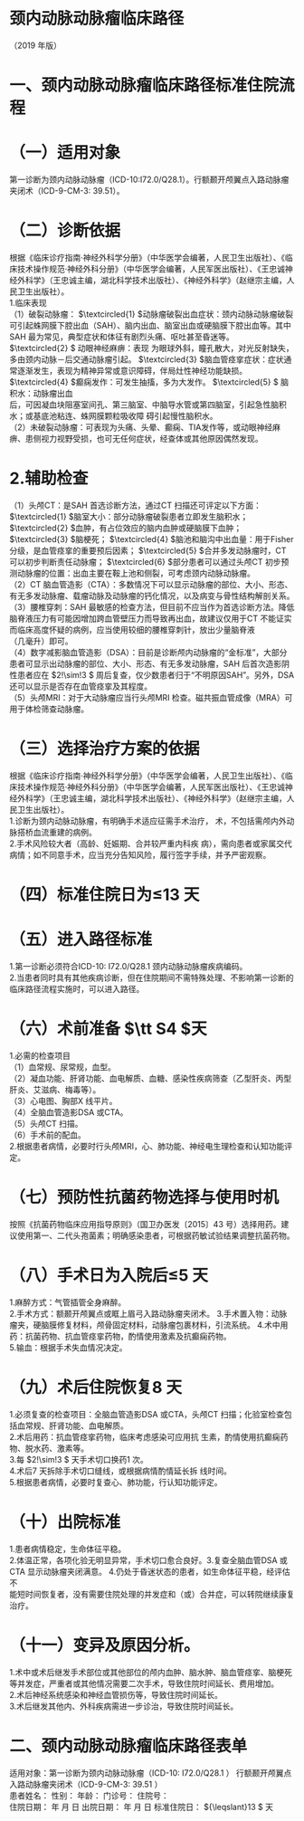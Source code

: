 # 颈内动脉动脉瘤临床路径  
（2019 年版）  
# 一、颈内动脉动脉瘤临床路径标准住院流程  
# （一）适用对象  
第一诊断为颈内动脉动脉瘤（ICD-10:I72.0/Q28.1）。行额颞开颅翼点入路动脉瘤夹闭术（ICD-9-CM-3: 39.51）。  
# （二）诊断依据  
根据《临床诊疗指南·神经外科学分册》（中华医学会编著，人民卫生出版社）、《临床技术操作规范·神经外科分册》（中华医学会编著，人民军医出版社）、《王忠诚神经外科学》（王忠诚主编，湖北科学技术出版社）、《神经外科学》（赵继宗主编，人民卫生出版社）。  
1.临床表现  
（1）破裂动脉瘤： $\textcircled{1} $动脉瘤破裂出血症状：颈内动脉动脉瘤破裂可引起蛛网膜下腔出血（SAH）、脑内出血、脑室出血或硬脑膜下腔出血等。其中SAH 最为常见，典型症状和体征有剧烈头痛、呕吐甚至昏迷等。 $\textcircled{2} $ 动眼神经麻痹：表现 为眼球外斜，瞳孔散大，对光反射缺失，多由颈内动脉－后交通动脉瘤引起。 $\textcircled{3} $脑血管痉挛症状：症状通常逐渐发生，表现为精神异常或意识障碍，伴局灶性神经功能缺损。 $\textcircled{4} $癫痫发作：可发生抽搐，多为大发作。 $\textcircled{5} $ 脑积水：动脉瘤出血  
后，可因凝血块阻塞室间孔、第三脑室、中脑导水管或第四脑室，引起急性脑积水；或基底池粘连、蛛网膜颗粒吸收障 碍引起慢性脑积水。  
（2）未破裂动脉瘤：可表现为头痛、头晕、癫痫、TIA发作等，或动眼神经麻痹、患侧视力视野受损，也可无任何症状，经查体或其他原因偶然发现。  
# 2.辅助检查  
（1）头颅CT：是SAH 首选诊断方法，通过CT 扫描还可评定以下方面： $\textcircled{1} $脑室大小：部分动脉瘤破裂患者立即发生脑积水； $\textcircled{2} $血肿，有占位效应的脑内血肿或硬脑膜下血肿； $\textcircled{3} $脑梗死； $\textcircled{4} $脑池和脑沟中出血量：用于Fisher 分级，是血管痉挛的重要预后因素； $\textcircled{5} $合并多发动脉瘤时，CT 可以初步判断责任动脉瘤； $\textcircled{6} $部分患者可以通过头颅CT 初步预测动脉瘤的位置：出血主要在鞍上池和侧裂，可考虑颈内动脉动脉瘤。  
（2）CT 脑血管造影（CTA）：多数情况下可以显示动脉瘤的部位、大小、形态、有无多发动脉瘤、载瘤动脉及动脉瘤的钙化情况，以及病变与骨性结构解剖关系。  
（3）腰椎穿刺：SAH 最敏感的检查方法，但目前不应当作为首选诊断方法。降低脑脊液压力有可能因增加跨血管壁压力而导致再出血，故建议仅用于CT 不能证实而临床高度怀疑的病例，应当使用较细的腰椎穿刺针，放出少量脑脊液  
（几毫升）即可。  
（4）数字减影脑血管造影（DSA）：目前是诊断颅内动脉瘤的“金标准”，大部分患者可显示出动脉瘤的部位、大小、形态、有无多发动脉瘤，SAH 后首次造影阴性患者应在 $2\!\sim\!3 $ 周后复查，仅少数患者归于“不明原因SAH”。另外，DSA 还可以显示是否存在血管痉挛及其程度。  
（5）头颅MRI：对于大动脉瘤应当行头颅MRI 检查。磁共振血管成像（MRA）可用于体检筛查动脉瘤。  
# （三）选择治疗方案的依据  
根据《临床诊疗指南·神经外科学分册》（中华医学会编著，人民卫生出版社）、《临床技术操作规范·神经外科分册》（中华医学会编著，人民军医出版社）、《王忠诚神经外科学》（王忠诚主编，湖北科学技术出版社）、《神经外科学》（赵继宗主编，人民卫生出版社）。  
1.诊断为颈内动脉动脉瘤，有明确手术适应征需手术治疗， 术，不包括需颅内外动脉搭桥血流重建的病例。  
2.手术风险较大者（高龄、妊娠期、合并较严重内科疾 病），需向患者或家属交代病情；如不同意手术，应当充分告知风险，履行签字手续，并予严密观察。  
# （四）标准住院日为≤13 天  
# （五）进入路径标准  
1.第一诊断必须符合ICD-10: I72.0/Q28.1 颈内动脉动脉瘤疾病编码。  
2.当患者同时具有其他疾病诊断，但在住院期间不需特殊处理、不影响第一诊断的临床路径流程实施时，可以进入路径。  
# （六）术前准备 $\tt S4 $天  
1.必需的检查项目  
（1）血常规、尿常规，血型。  
（2）凝血功能、肝肾功能、血电解质、血糖、感染性疾病筛查（乙型肝炎、丙型肝炎、艾滋病、梅毒等）。  
（3）心电图、胸部X 线平片。  
（4）全脑血管造影DSA 或CTA。  
（5）头颅CT 扫描。  
（6）手术前的配血。  
2.根据患者病情，必要时行头颅MRI，心、肺功能、神经电生理检查和认知功能评定。  
# （七）预防性抗菌药物选择与使用时机  
按照《抗菌药物临床应用指导原则》（国卫办医发〔2015〕43 号）选择用药。建议使用第一、二代头孢菌素；明确感染患者，可根据药敏试验结果调整抗菌药物。  
# （八）手术日为入院后≤5 天  
1.麻醉方式：气管插管全身麻醉。  
2.手术方式：额颞开颅翼点或眶上眉弓入路动脉瘤夹闭术。 3.手术置入物：动脉瘤夹，硬脑膜修复材料，颅骨固定材料，动脉瘤包裹材料，引流系统。 4.术中用药：抗菌药物、抗血管痉挛药物，酌情使用激素及抗癫痫药物。  
5.输血：根据手术失血情况决定。  
# （九）术后住院恢复8 天  
1.必须复查的检查项目：全脑血管造影DSA 或CTA，头颅CT 扫描；化验室检查包括血常规、肝肾功能、血电解质。  
2.术后用药：抗血管痉挛药物，临床考虑感染可应用抗 生素，酌情使用抗癫痫药物、脱水药、激素等。  
3.每 $2\!\sim\!3 $ 天手术切口换药1 次。  
4.术后7 天拆除手术切口缝线，或根据病情酌情延长拆 线时间。  
5.根据患者病情，必要时复查心、肺功能，行认知功能评定。  
# （十）出院标准  
1.患者病情稳定，生命体征平稳。  
2.体温正常，各项化验无明显异常，手术切口愈合良好。3.复查全脑血管DSA 或CTA 显示动脉瘤夹闭满意。 4.仍处于昏迷状态的患者，如生命体征平稳，经评估不  
能短时间恢复者，没有需要住院处理的并发症和（或）合并症，可以转院继续康复治疗。  
# （十一）变异及原因分析。  
1.术中或术后继发手术部位或其他部位的颅内血肿、脑水肿、脑血管痉挛、脑梗死等并发症，严重者或其他情况需要二次手术，导致住院时间延长、费用增加。  
2.术后神经系统感染和神经血管损伤等，导致住院时间延长。  
3.术后继发其他内、外科疾病需进一步诊治，导致住院时间延长。  
# 二、颈内动脉动脉瘤临床路径表单  
适用对象：第一诊断为颈内动脉动脉瘤（ICD-10: I72.0/Q28.1 ） 行额颞开颅翼点入路动脉瘤夹闭术（ICD-9-CM-3: 39.51 ）  
患者姓名：             性别：      年龄：      门诊号：          住院号：  
住院日期：     年  月  日    出院日期：       年  月   日   标准住院日： ${\leqslant}13 $ 天  
